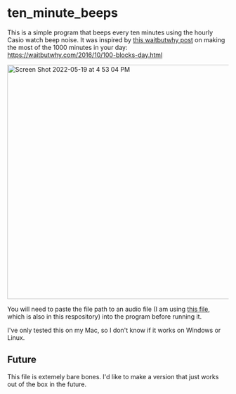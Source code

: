 # ten_minute_beeps
This is a simple program that beeps every ten minutes using the hourly Casio watch beep noise. It was inspired by [this waitbutwhy post](https://waitbutwhy.com/2016/10/100-blocks-day.html) on making the most of the 1000 minutes in your day: https://waitbutwhy.com/2016/10/100-blocks-day.html

<img width="533" alt="Screen Shot 2022-05-19 at 4 53 04 PM" src="https://user-images.githubusercontent.com/50635538/169326259-f7812ae7-35b1-41fe-a97c-caa5e6b26d15.png">

You will need to paste the file path to an audio file (I am using [this file](https://freesound.org/people/Pablobd/sounds/492481/), which is also in this respository) into the program before running it.

I've only tested this on my Mac, so I don't know if it works on Windows or Linux.

## Future

This file is extemely bare bones. I'd like to make a version that just works out of the box in the future.

